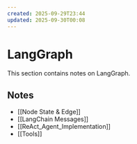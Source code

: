 ```yaml
---
created: 2025-09-29T23:44
updated: 2025-09-30T00:08
---
```

# LangGraph

This section contains notes on LangGraph.

## Notes

- [[Node State & Edge]]
- [[LangChain Messages]]
- [[ReAct_Agent_Implementation]]
- [[Tools]]
